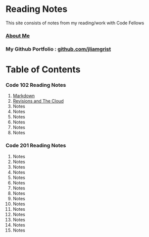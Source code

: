 # Reading Notes

This site consists of notes from my reading/work with Code Fellows 

### [About Me](aboutme.html)

### My Github Portfolio : [github.com/jliamgrist](https://github.com/jliamgrist)

# Table of Contents

### Code 102 Reading Notes

1. [Markdown](markdown.md)
2. [Revisions and The Cloud](revisions-and-the-cloud.md)
3. Notes
4. Notes
5. Notes
6. Notes
7. Notes
8. Notes


### Code 201 Reading Notes

1. Notes
2. Notes
3. Notes
4. Notes
5. Notes
6. Notes
7. Notes
8. Notes
9. Notes
10. Notes
11. Notes
12. Notes
13. Notes
14. Notes
15. Notes
